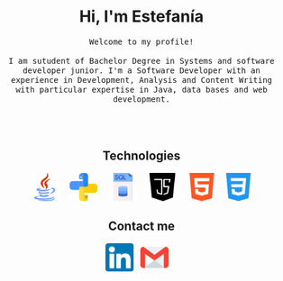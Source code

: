 <h1 align="center"> Hi, I'm Estefanía</h1>

<p align="center">
  <samp>
Welcome to my profile!<br/>
<br/>
I am sutudent of Bachelor Degree in Systems and software developer junior. I'm a Software Developer with an experience in Development, Analysis and Content Writing with particular
expertise in Java, data bases and web development.
  </samp><br><br>
<br><br>
  
  <h2 align="center">Technologies</h2>
<p align="center">
   <img src="Images/java.png" width="50" height="50" /> &nbsp; &nbsp;
   <img src="Images/piton.png" width="50" height="50" /> &nbsp; &nbsp;
   <img src="Images/sql.png" width="50" height="50" /> &nbsp; &nbsp;
   <img src="Images/java-script.png" width="50" height="50" /> &nbsp; &nbsp;
   <img src="Images/html-5.png" width="50" height="50" />&nbsp; &nbsp;
   <img src="Images/css-3.png" width="50" height="50" />
</p>

<h2 align="center"> Contact me </h2>
<p align="center">
  <a target="_blank"href="https:linkedin.com/in/maria-estefania-sassone"><img src="Images/linkedin.png" width="50" height="50" /></a>&nbsp;&nbsp; 
  <a target="_blank"href="mailto:estefaniasassone@gmail.com"><img src="Images/gmail (1).png" width="50" height="50" /></a>&nbsp;&nbsp;&nbsp;&nbsp;

</p>
